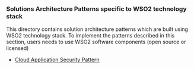 ### Solutions Architecture Patterns specific to WSO2 technology stack

This directory contains solution architecture patterns which are built using WSO2 technology stack. To implement the patterns described in this section, users needs to use WSO2 software components (open source or licensed)

- [Cloud Application Security Pattern](Cloud-Application-Security-Pattern.md)
